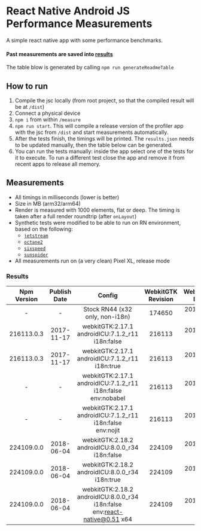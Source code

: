 # React Native Android JS Performance Measurements

A simple react native app with some performance benchmarks.

#### Past measurements are saved into [results](/measure/results.json)
The table blow is generated by calling `npm run generateReadmeTable`


## How to run

1. Compile the jsc locally (from root project, so that the compiled result will be at `/dist`)
2. Connect a physical device
3. `npm i` from within `/measure`
4. `npm run start`. This will compile a release version of the profiler app with the jsc from `/dist` and start measurements automatically.
5. After the tests finish, the timings will be printed. The `results.json` needs to be updated manually, then the table below can be generated.
6. You can run the tests manually: inside the app select one of the tests for it to execute. To run a different test close the app and remove it from recent apps to release all memory.

## Measurements

- All timings in milliseconds (lower is better)
- Size in MB (arm32/arm64)
- Render is measured with 1000 elements, flat or deep. The timing is taken after a full render roundtrip (after `onLayout`)
- Synthetic tests were modified to be able to run on RN environment, based on the following:
  - [`jetstream`](http://browserbench.org/JetStream/)
  - [`octane2`](https://chromium.github.io/octane/)
  - [`sixspeed`](https://github.com/kpdecker/six-speed)
  - [`sunspider`](https://webkit.org/perf/sunspider/sunspider.html)
- All measurements run on (a very clean) Pixel XL, release mode

### Results

| Npm Version | Publish Date | Config | WebkitGTK Revision | WebkitGTK Date | TTI | SunSpider | Jetstream Hashmap | Octane2 | SixSpeed | Render Flat | Render Deep | Size |
| :---: | :---: | :---: | :---: | :---: | :---: | :---: | :---: | :---: | :---: | :---: | :---: | :---: |
| - | - | Stock RN44 (x32 only, non-i18n) | 174650 | 2014-10-13 | 579 | 519 | 4087 | 2545 | 1386 | 844 | 1162 | 2.7/- |
| 216113.0.3 | 2017-11-17 | webkitGTK:2.17.1<br/>androidICU:7.1.2_r11<br/>i18n:false<br/> | 216113 | 2017-05-03 | 557 | 448 | 3151 | 1938 | 426 | 893 | 1084 | 5.9/8.8 |
| 216113.0.3 | 2017-11-17 | webkitGTK:2.17.1<br/>androidICU:7.1.2_r11<br/>i18n:true<br/> | 216113 | 2017-05-03 | 561 | 459 | 3164 | 1970 | 431 | 878 | 1208 | 12/15 |
| - | - | webkitGTK:2.17.1<br/>androidICU:7.1.2_r11<br/>i18n:false<br/>env:nobabel<br/> | 216113 | 2017-05-03 | 560 | 480 | 3300 | 1850 | 410 | 900 | 1350 | 5.9/8.8 |
| - | - | webkitGTK:2.17.1<br/>androidICU:7.1.2_r11<br/>i18n:false<br/>env:nojit<br/> | 216113 | 2017-05-03 | 563 | 1045 | 9164 | 3856 | 574 | 900 | 1165 | 5.9/8.8 |
| 224109.0.0 | 2018-06-04 | webkitGTK:2.18.2<br/>androidICU:8.0.0_r34<br/>i18n:false<br/> | 224109 | 2017-10-27 | 575 | 461 | 3148 | 1884 | 423 | 899 | 1182 | 6.1/9.3 |
| 224109.0.0 | 2018-06-04 | webkitGTK:2.18.2<br/>androidICU:8.0.0_r34<br/>i18n:true<br/> | 224109 | 2017-10-27 | 598 | 462 | 3115 | 1885 | 415 | 911 | 1094 | 13/16 |
| 224109.0.0 | 2018-06-04 | webkitGTK:2.18.2<br/>androidICU:8.0.0_r34<br/>i18n:false<br/>env:react-native@0.51 x64<br/> | 224109 | 2017-10-27 | 517 | 423 | 2739 | 1486 | 343 | 1154 | 1304 | 13/16 |


